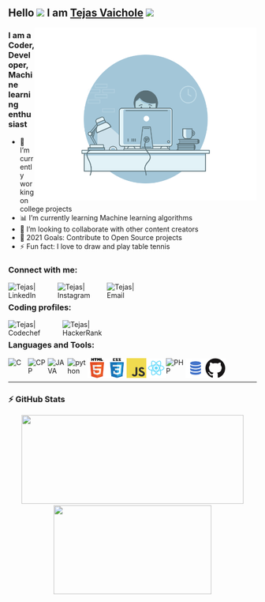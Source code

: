 ## Hello <img src="https://media.giphy.com/media/hvRJCLFzcasrR4ia7z/giphy.gif" width="28"> I am [Tejas Vaichole](https://github.com/TejasV58) ![](https://komarev.com/ghpvc/?username=TejasV58&color=green)
<img align="right" width="450px" height="350px" alt="GIF" src="coding.gif" />

### I am a Coder, Developer, Machine learning enthusiast

- 🔭 I’m currently working on college projects 
- :bar_chart: I’m currently learning Machine learning algorithms
- 👯 I’m looking to collaborate with other content creators
- :dart: 2021 Goals: Contribute to Open Source projects
- ⚡  Fun fact: I love to draw and play table tennis

### Connect with me:

[<img align="left" alt="Tejas| LinkedIn" width="100px" src="https://img.shields.io/badge/Linkedin-0A66C2?style=for-the-badge&logo=LinkedIn&logoColor=white" />][linkedin]
[<img align="left" alt="Tejas| Instagram" width="100px" src="https://img.shields.io/badge/Instagram-E4405F?style=for-the-badge&logo=Instagram&logoColor=white" />][instagram]
[<img align="left" alt="Tejas| Email" width="80px" src="https://img.shields.io/badge/Gmail-EA4335?style=for-the-badge&logo=Gmail&logoColor=white" />][mail]

<br/>

### Coding profiles:

[<img align="left" alt="Tejas| Codechef" width="110px" src="https://img.shields.io/badge/Codechef-5B4638?style=for-the-badge&logo=CodeChef&logoColor=white" />][codechef]
[<img align="left" alt="Tejas| HackerRank" width="110px" src="https://img.shields.io/badge/HackerRank-2EC866?style=for-the-badge&logo=HackerRank&logoColor=black" />][hackerrank]

<br />

### Languages and Tools:

<img align="left" alt="C" width="40px" src="https://raw.githubusercontent.com/jmnote/z-icons/master/svg/c.svg" />
<img align="left" alt="CPP" width="40px" src="https://raw.githubusercontent.com/jmnote/z-icons/master/svg/cpp.svg" />
<img align="left" alt="JAVA" width="40px" src="https://raw.githubusercontent.com/jmnote/z-icons/master/svg/java.svg" />
<img align="left" alt="python" width="40px" src="https://raw.githubusercontent.com/jmnote/z-icons/master/svg/python.svg" />
<img align="left" alt="HTML5" width="40px" src="https://raw.githubusercontent.com/github/explore/80688e429a7d4ef2fca1e82350fe8e3517d3494d/topics/html/html.png" />
<img align="left" alt="CSS3" width="40px" src="https://raw.githubusercontent.com/github/explore/80688e429a7d4ef2fca1e82350fe8e3517d3494d/topics/css/css.png" />
<img align="left" alt="JavaScript" width="40px" src="https://raw.githubusercontent.com/github/explore/80688e429a7d4ef2fca1e82350fe8e3517d3494d/topics/javascript/javascript.png" />
<img align="left" alt="React" width="40px" src="https://raw.githubusercontent.com/github/explore/80688e429a7d4ef2fca1e82350fe8e3517d3494d/topics/react/react.png" />
<img align="left" alt="PHP" width="40px" src="https://raw.githubusercontent.com/jmnote/z-icons/master/svg/php.svg" />
<img align="left" alt="SQL" width="40px" src="https://raw.githubusercontent.com/github/explore/80688e429a7d4ef2fca1e82350fe8e3517d3494d/topics/sql/sql.png" />
<img align="left" alt="GitHub" width="40px" src="https://raw.githubusercontent.com/github/explore/78df643247d429f6cc873026c0622819ad797942/topics/github/github.png" />


<br />
<br />

---

### :zap: GitHub Stats

<p align="center">
    <a href="https://github.com/TejasV58">
    <img height="180em" width="450em" src="https://github-readme-stats.vercel.app/api?username=TejasV58&count_private=true&show_icons=true&hide_title=true"/>
    <img height="180em" width="320em" src="https://github-readme-stats.vercel.app/api/top-langs/?username=TejasV58&langs_count=6&layout=compact"/>
    </a>
</p>


[linkedin]: https://www.linkedin.com/in/tejas-vaichole-049209196/
[instagram]: https://www.instagram.com/tejasvaichole55/
[codechef]: https://www.codechef.com/users/tejasv_55
[hackerrank]: https://www.hackerrank.com/tejasv515
[mail]: mailto:tejasv515@gmail.com 
